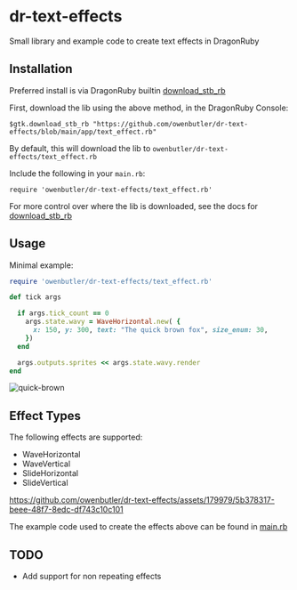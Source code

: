 # dr-text-effects

Small library and example code to create text effects in DragonRuby

## Installation

Preferred install is via DragonRuby builtin [download_stb_rb](https://docs.dragonruby.org/#-----download_stb_rb(_raw)-)

First, download the lib using the above method, in the DragonRuby Console:

```
$gtk.download_stb_rb "https://github.com/owenbutler/dr-text-effects/blob/main/app/text_effect.rb"
```

By default, this will download the lib to `owenbutler/dr-text-effects/text_effect.rb`

Include the following in your `main.rb`:

```
require 'owenbutler/dr-text-effects/text_effect.rb'
```

For more control over where the lib is downloaded, see the docs for [download_stb_rb](https://docs.dragonruby.org/#-----download_stb_rb(_raw)-)

## Usage

Minimal example:

```ruby
require 'owenbutler/dr-text-effects/text_effect.rb'

def tick args

  if args.tick_count == 0
    args.state.wavy = WaveHorizontal.new( {
      x: 150, y: 300, text: "The quick brown fox", size_enum: 30,
    })
  end

  args.outputs.sprites << args.state.wavy.render
end
```

![quick-brown](https://github.com/owenbutler/dr-text-effects/assets/179979/6a655fa9-7697-4cef-beed-84093ab93bd7)

## Effect Types

The following effects are supported:

- WaveHorizontal
- WaveVertical
- SlideHorizontal
- SlideVertical

https://github.com/owenbutler/dr-text-effects/assets/179979/5b378317-beee-48f7-8edc-df743c10c101

The example code used to create the effects above can be found in [main.rb](app/main.rb)

## TODO

- Add support for non repeating effects
